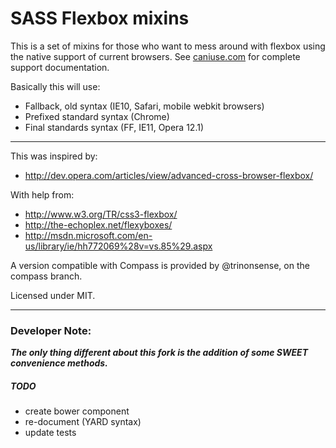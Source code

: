 # SASS Flexbox mixins

This is a set of mixins for those who want to mess
around with flexbox using the native support of current
browsers. See [caniuse.com](http://caniuse.com/flexbox) for complete support documentation.

Basically this will use:

- Fallback, old syntax (IE10, Safari, mobile webkit browsers)
- Prefixed standard syntax (Chrome)
- Final standards syntax (FF, IE11, Opera 12.1)

------------------------
This was inspired by:

- http://dev.opera.com/articles/view/advanced-cross-browser-flexbox/
	
With help from:

- http://www.w3.org/TR/css3-flexbox/
- http://the-echoplex.net/flexyboxes/
- http://msdn.microsoft.com/en-us/library/ie/hh772069%28v=vs.85%29.aspx

A version compatible with Compass is provided by @trinonsense, on the compass branch.

Licensed under MIT.

---
### Developer Note:
***The only thing different about this fork is the addition of some SWEET convenience methods.***

##### TODO
- create bower component
- re-document (YARD syntax)
- update tests